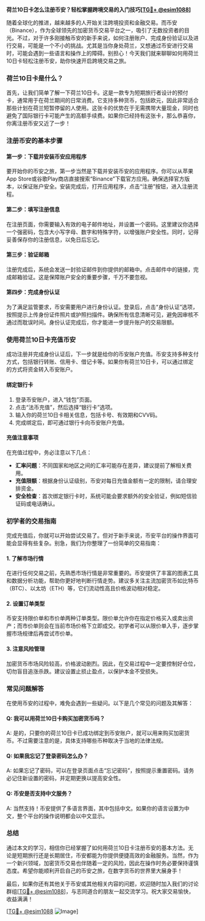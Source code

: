 **荷兰10日卡怎么注册币安？轻松掌握跨境交易的入门技巧[[TG💪+ @esim1088](https://t.me/s/esim1088)]**

随着全球化的推进，越来越多的人开始关注跨境投资和金融交易。而币安（Binance），作为全球领先的加密货币交易平台之一，吸引了无数投资者的目光。不过，对于许多刚接触币安的新手来说，如何注册账户、完成身份验证以及进行交易，可能是一个不小的挑战。尤其是当你身处荷兰，又想通过币安进行交易时，可能会遇到一些语言和操作上的障碍。别担心！今天我们就来聊聊如何用荷兰10日卡轻松注册币安，助你快速开启跨境交易之旅。

### 荷兰10日卡是什么？

首先，让我们简单了解一下荷兰10日卡。这是一款专为短期旅行者设计的预付卡，通常用于在荷兰期间的日常消费。它支持多种货币，包括欧元，因此非常适合那些计划在荷兰短暂停留的人使用。这张卡的优势在于无需携带大量现金，同时也避免了国际银行卡可能产生的高额手续费。如果你已经持有这张卡，那么恭喜你，你离注册币安又近了一步！

### 注册币安的基本步骤

#### 第一步：下载并安装币安应用程序

要开始你的币安之旅，第一步当然是下载并安装币安的应用程序。你可以从苹果App Store或谷歌Play商店直接搜索“Binance”下载官方应用。确保选择官方版本，以保证账户安全。安装完成后，打开应用程序，点击“注册”按钮，进入注册流程。

#### 第二步：填写注册信息

在注册页面，你需要输入有效的电子邮件地址，并设置一个密码。这里建议你选择一个强密码，包含大小写字母、数字和特殊字符，以增强账户安全性。同时，记得妥善保存你的注册信息，以免日后忘记。

#### 第三步：验证邮箱

注册完成后，系统会发送一封验证邮件到你提供的邮箱中。点击邮件中的链接，完成邮箱验证。这是保障账户安全的重要步骤，千万不要忽视。

#### 第四步：完成身份认证

为了满足监管要求，币安需要用户进行身份认证。登录后，点击“身份认证”选项，按照提示上传身份证件照片或护照扫描件。确保所有信息清晰可见，避免因审核不通过而耽误时间。身份认证完成后，你才能进一步提升账户的交易限额。

### 使用荷兰10日卡充值币安

成功注册并完成身份认证后，下一步就是给你的币安账户充值。币安支持多种支付方式，包括银行转账、信用卡、借记卡等。如果你有荷兰10日卡，可以通过绑定的方式将资金转入币安账户。

#### 绑定银行卡

1. 登录币安账户，进入“钱包”页面。
2. 点击“法币充值”，然后选择“银行卡”选项。
3. 输入你的荷兰10日卡相关信息，包括卡号、有效期和CVV码。
4. 完成绑定后，即可通过银行卡向币安账户充值。

#### 充值注意事项

在充值过程中，务必注意以下几点：
- **汇率问题**：不同国家和地区之间的汇率可能存在差异，建议提前了解相关费用。
- **充值限额**：根据身份认证级别，币安对每日充值金额有一定的限制，请合理安排资金。
- **安全检查**：首次绑定银行卡时，系统可能会要求额外的安全验证，例如短信验证码或电话确认。

### 初学者的交易指南

完成充值后，你就可以开始尝试交易了。但对于新手来说，币安平台的操作界面可能会显得有些复杂。别急，我们为你整理了一份简单的交易指南：

#### 1. 了解市场行情

在进行任何交易之前，先熟悉市场行情是非常重要的。币安提供了丰富的图表工具和数据分析功能，帮助你更好地判断行情走势。建议多关注主流加密货币如比特币（BTC）、以太坊（ETH）等，它们流动性高且价格波动相对稳定。

#### 2. 设置订单类型

币安支持限价单和市价单两种订单类型。限价单允许你在指定价格买入或卖出资产；而市价单则会在当前市场价格下立即成交。初学者可以从限价单入手，逐步掌握市场规律后再尝试市价单。

#### 3. 注意风险管理

加密货币市场风险较高，价格波动剧烈。因此，在交易过程中一定要控制好仓位，切勿盲目追涨杀跌。建议设置止损止盈点，以保护本金不受损失。

### 常见问题解答

在使用币安的过程中，难免会遇到一些疑问。以下是几个常见的问题及其解答：

#### Q: 我可以用荷兰10日卡购买加密货币吗？
A: 是的，只要你的荷兰10日卡已成功绑定到币安账户，就可以用来购买加密货币。不过需要注意的是，具体支持哪些币种取决于当地的法律法规。

#### Q: 如果我忘记了登录密码怎么办？
A: 如果忘记了密码，可以在登录页面点击“忘记密码”，按照提示重置密码。请务必记住新设置的密码，并定期更换以提高安全性。

#### Q: 币安是否支持中文服务？
A: 当然支持！币安提供了多语言界面，其中包括中文。如果你的语言设置为中文，整个平台的操作说明都会以中文显示。

### 总结

通过本文的学习，相信你已经掌握了如何用荷兰10日卡注册币安的基本方法。无论是短期旅行还是长期居住，币安都能为你提供便捷高效的金融服务。当然，作为一个新兴领域，加密货币交易也伴随着一定的风险，因此在操作时务必要保持谨慎态度。希望你能顺利开启自己的币安之旅，在数字货币的世界里大展身手！

最后，如果你还有其他关于币安或其他相关内容的问题，欢迎随时加入我们的讨论群组[[TG💪+ @esim1088](https://t.me/s/esim1088)]，与志同道合的朋友一起交流学习。祝大家交易愉快，收益满满！

[[TG💪+ @esim1088](https://t.me/s/esim1088) ![Image](https://i.postimg.cc/4NQfJmqS/Snipaste-2025-05-13-00-14-12.png)]